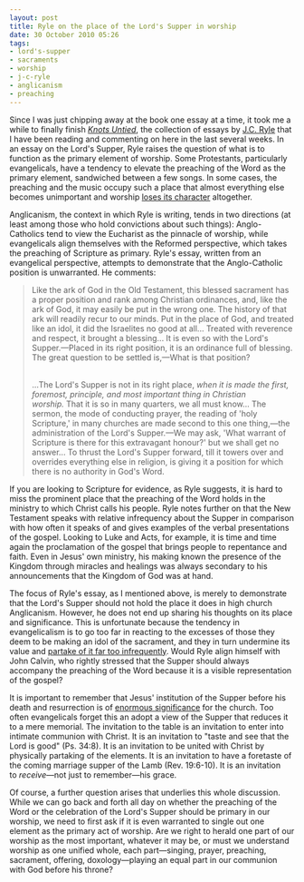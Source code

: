 ```yaml
---
layout: post
title: Ryle on the place of the Lord's Supper in worship
date: 30 October 2010 05:26
tags:
- lord's-supper
- sacraments
- worship
- j-c-ryle
- anglicanism
- preaching
---
```

<p>Since I was just chipping away at the book one essay at a time, it took me a while to finally finish&nbsp;<em><a href="http://www.amazon.com/Statements-Disputed-Standpoint-Evangelical-Churchman/dp/1151136840/ref=tmm_pap_title_0">Knots Untied</a></em>, the collection of essays by <a href="http://en.wikipedia.org/wiki/J.C._Ryle">J.C. Ryle</a> that I have been reading and commenting on here in the last several weeks.&nbsp;In an essay on the Lord's Supper, Ryle raises the question of what is to function as the primary element of worship. Some Protestants, particularly evangelicals, have a tendency to elevate the preaching of the Word as the primary element, sandwiched between a few songs. In some cases, the preaching and the music occupy such a place that almost everything else becomes unimportant and worship <a href="http://jakebelder.com/god-initiates-we-respond-the-pattern-of-worsh">loses its character</a> altogether.</p>
<p>Anglicanism, the context in which Ryle is writing, tends in two directions (at least among those who hold convictions about such things): Anglo-Catholics tend to view the Eucharist as the pinnacle of worship, while evangelicals align themselves with the Reformed perspective, which takes the preaching of Scripture as primary. Ryle's essay, written from an evangelical perspective, attempts to demonstrate that the Anglo-Catholic position is unwarranted. He comments:</p>
<blockquote>
Like the ark of God in the Old Testament, this blessed sacrament has a proper position and rank among Christian ordinances, and, like the ark of God, it may easily be put in the wrong one. The history of that ark will readily recur to our minds. Put in the place of God, and treated like an idol, it did the Israelites no good at all... Treated with reverence and respect, it brought a blessing... It is even so with the Lord's Supper.&mdash;Placed in its right position, it is an ordinance full of blessing. The great question to be settled is,&mdash;What is that position?<br><br>

...The Lord's Supper is not in its right place, <em>when it is made the first, foremost, principle, and most important thing in Christian worship.</em>&nbsp;That it is so in many quarters, we all must know... The sermon, the mode of conducting prayer, the reading of 'holy Scripture,' in many churches are made second to this one thing,&mdash;the administration of the Lord's Supper.&mdash;We may ask, 'What warrant of Scripture is there for this extravagant honour?' but we shall get no answer... To thrust the Lord's Supper forward, till it towers over and overrides everything else in religion, is giving it a position for which there is no authority in God's Word.
</blockquote>
<p>If you are looking to Scripture for evidence, as Ryle suggests, it is hard to miss the prominent place that the preaching of the Word holds in the ministry to which Christ calls his people. Ryle notes further on that the New Testament speaks with relative infrequency about the Supper in comparison with how often it speaks of and gives examples of the verbal presentations of the gospel. Looking to Luke and Acts, for example, it is time and time again the proclamation of the gospel that brings people to repentance and faith. Even in Jesus' own ministry, his making known the presence of the Kingdom through miracles and healings was always secondary to his announcements that the Kingdom of God was at hand.</p>
<p>The focus of Ryle's essay, as I mentioned above, is merely to demonstrate that the Lord's Supper should not hold the place it does in high church Anglicanism. However, he does not end up sharing his thoughts on its place and significance. This is unfortunate because the tendency in evangelicalism is to go too far in reacting to the excesses of those they deem to be making an idol of the sacrament, and they in turn undermine its value and <a href="http://jakebelder.com/infrequent-celebration-of-the-supper-is-the-d">partake of it far too infrequently</a>. Would Ryle align himself with John Calvin, who rightly stressed that the Supper should always accompany the preaching of the Word because it is a visible representation of the gospel?</p>
<p>It is important to remember that&nbsp;Jesus' institution of the Supper before his death and resurrection is of&nbsp;<a href="http://jakebelder.com/assurance-is-found-at-the-table">enormous significance</a>&nbsp;for the church. Too often evangelicals forget this an adopt a view of the Supper that reduces it to a mere memorial. The invitation to the table is an invitation to enter into intimate communion with Christ. It is an invitation to "taste and see that the Lord is good" (Ps. 34:8). It is an invitation to be united with Christ by physically partaking of the elements. It is an invitation to have a foretaste of the coming marriage supper of the Lamb (Rev. 19:6-10). It is an invitation to&nbsp;<em>receive</em>&mdash;not just to remember&mdash;his grace.</p>

Of course, a further question arises that underlies this whole discussion. While we can go back and forth all day on whether the preaching of the Word or the celebration of the Lord's Supper should be primary in our worship, we need to first ask if it is even warranted to single out one element as the primary act of worship. Are we right to herald one part of our worship as the most important, whatever it may be, or must we understand worship as one unified whole, each part&mdash;singing, prayer, preaching, sacrament, offering, doxology&mdash;playing an equal part in our communion with God before his throne?
